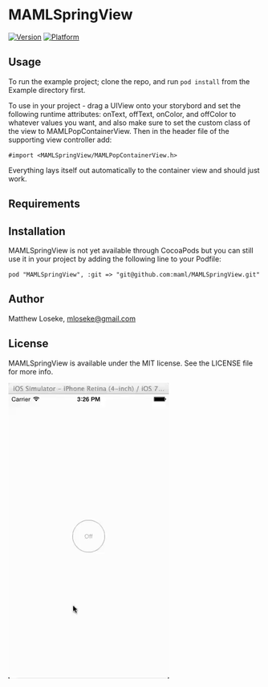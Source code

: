 # MAMLSpringView

[![Version](http://cocoapod-badges.herokuapp.com/v/MAMLSpringView/badge.png)](http://cocoadocs.org/docsets/MAMLSpringView)
[![Platform](http://cocoapod-badges.herokuapp.com/p/MAMLSpringView/badge.png)](http://cocoadocs.org/docsets/MAMLSpringView)

## Usage

To run the example project; clone the repo, and run `pod install` from the Example directory first.

To use in your project - drag a UIView onto your storybord and set the following runtime attributes: onText, offText,
onColor, and offColor to whatever values you want, and also make sure to set the custom class of the view to
MAMLPopContainerView. Then in the header file of the supporting view controller add:

    #import <MAMLSpringView/MAMLPopContainerView.h>

Everything lays itself out automatically to the container view and should just work.

## Requirements

## Installation

<!--MAMLSpringView is available through [CocoaPods](http://cocoapods.org), to install
it simply add the following line to your Podfile:-->
<!--pod "MAMLSpringView"-->

MAMLSpringView is not yet available through CocoaPods but you can still use it in your project
by adding the following line to your Podfile:

    pod "MAMLSpringView", :git => "git@github.com:maml/MAMLSpringView.git"

## Author

Matthew Loseke, mloseke@gmail.com

## License

MAMLSpringView is available under the MIT license. See the LICENSE file for more info.

![MAMLSpringView gif](mamlspringview-example.gif "MAMLSpringView gif")
